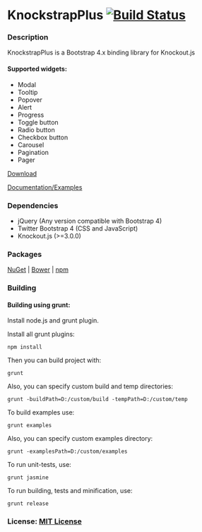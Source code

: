 KnockstrapPlus [![Build Status](https://travis-ci.org/faulknercs/Knockstrap.svg?branch=master)](https://travis-ci.org/faulknercs/Knockstrap)
==========

### Description

KnockstrapPlus is a Bootstrap 4.x binding library for Knockout.js

#### Supported widgets:

- Modal
- Tooltip
- Popover
- Alert
- Progress
- Toggle button
- Radio button
- Checkbox button
- Carousel
- Pagination
- Pager

[Download](https://github.com/cloudnimble/KnockstrapPlus/releases/download/v4.0.0/knockstrap-4.0.0.zip)

[Documentation/Examples](http://cloudnimble.github.io/KnockstrapPlus/)

### Dependencies

- jQuery (Any version compatible with Bootstrap 4)
- Twitter Bootstrap 4 (CSS and JavaScript)
- Knockout.js (>=3.0.0)

### Packages

[NuGet](http://www.nuget.org/packages/KnockstrapPlus/) | [Bower](http://bower.io/search/?q=knockstrapplus) | [npm](https://www.npmjs.org/package/knockstrapplus)

### Building
#### Building using grunt:

Install node.js and grunt plugin. 

Install all grunt plugins:

	npm install

Then you can build project with:

	grunt

Also, you can specify custom build and temp directories:

	grunt -buildPath=D:/custom/build -tempPath=D:/custom/temp

To build examples use:

	grunt examples

Also, you can specify custom examples directory:

	grunt -examplesPath=D:/custom/examples

To run unit-tests, use:

	grunt jasmine

To run building, tests and minification, use:

	grunt release 

### License: [MIT License](http://www.opensource.org/licenses/mit-license.php)